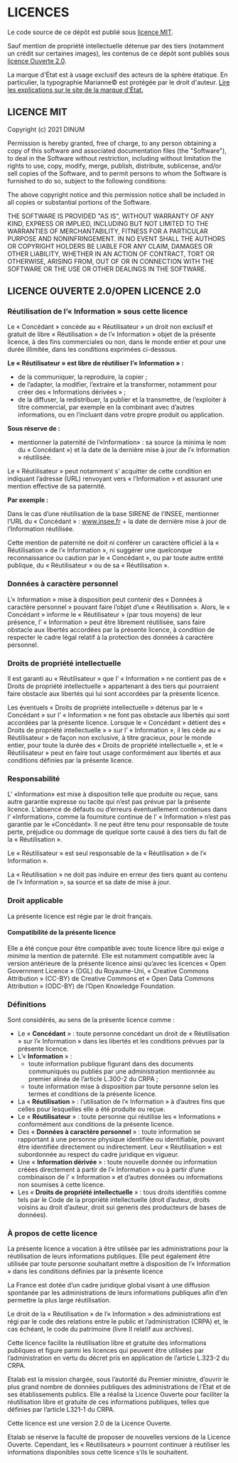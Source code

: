 # LICENCES

Le code source de ce dépôt est publié sous [licence MIT](#licence-mit).

Sauf mention de propriété intellectuelle détenue par des tiers (notamment
un crédit sur certaines images), les contenus de ce dépôt sont publiés sous [licence Ouverte 2.0](#licence-ouverte-20open-licence-20).

La marque d'État est à usage exclusif des acteurs de la sphère
étatique. En particulier, la typographie Marianne© est protégée par
le droit d'auteur. [Lire les explications sur le site de la marque
d'État.](https://www.gouvernement.fr/charte/charte-graphique-les-fondamentaux/la-typographie)

## LICENCE MIT

Copyright (c) 2021 DINUM

Permission is hereby granted, free of charge, to any person obtaining a copy
of this software and associated documentation files (the "Software"), to deal
in the Software without restriction, including without limitation the rights
to use, copy, modify, merge, publish, distribute, sublicense, and/or sell
copies of the Software, and to permit persons to whom the Software is
furnished to do so, subject to the following conditions:

The above copyright notice and this permission notice shall be included in all
copies or substantial portions of the Software.

THE SOFTWARE IS PROVIDED "AS IS", WITHOUT WARRANTY OF ANY KIND, EXPRESS OR
IMPLIED, INCLUDING BUT NOT LIMITED TO THE WARRANTIES OF MERCHANTABILITY,
FITNESS FOR A PARTICULAR PURPOSE AND NONINFRINGEMENT. IN NO EVENT SHALL THE
AUTHORS OR COPYRIGHT HOLDERS BE LIABLE FOR ANY CLAIM, DAMAGES OR OTHER
LIABILITY, WHETHER IN AN ACTION OF CONTRACT, TORT OR OTHERWISE, ARISING FROM,
OUT OF OR IN CONNECTION WITH THE SOFTWARE OR THE USE OR OTHER DEALINGS IN THE
SOFTWARE.

## LICENCE OUVERTE 2.0/OPEN LICENCE 2.0

### Réutilisation de l’« Information » sous  cette licence

Le « Concédant » concède au « Réutilisateur » un droit non exclusif et gratuit de libre  « Réutilisation » de l’« Information » objet de la présente licence, à des fins commerciales ou non, dans le monde entier et pour une durée illimitée, dans les conditions exprimées ci-dessous.

**Le « Réutilisateur » est libre de réutiliser l’« Information » :**

-   de la communiquer, la reproduire, la copier ;
-   de l’adapter, la modifier, l’extraire et la transformer, notamment pour créer des « Informations dérivées » ;
-   de la diffuser, la redistribuer, la publier et la transmettre, de l’exploiter à titre commercial, par exemple en la combinant avec d’autres informations, ou en l’incluant dans votre propre produit ou application.

**Sous réserve de :**

-   mentionner la paternité de l’«Information» : sa source (a minima le nom du  « Concédant ») et la date de la dernière mise à jour de l’« Information » réutilisée.

Le « Réutilisateur » peut notamment s’ acquitter de cette condition en indiquant l’adresse (URL) renvoyant vers « l’Information » et assurant une mention effective de sa paternité.

**Par exemple :**

Dans le cas d’une réutilisation de la base SIRENE de l’INSEE, mentionner l’URL du « Concédant » : www.insee.fr + la date de dernière mise à jour de l’Information réutilisée.

Cette mention de paternité ne doit ni conférer un caractère officiel à la « Réutilisation » de l’« Information », ni suggérer une quelconque reconnaissance ou caution par le « Concédant », ou par toute autre entité publique, du « Réutilisateur » ou de sa « Réutilisation ».

### Données à caractère personnel

L’« Information » mise à disposition peut contenir des « Données à caractère personnel » pouvant faire l’objet d’une « Réutilisation ». Alors, le « Concédant » informe le « Réutilisateur » (par tous moyens) de leur présence, l’ « Information » peut être librement réutilisée, sans faire obstacle aux libertés accordées par la présente licence, à condition de respecter le cadre légal relatif à la protection des données à caractère personnel.

### Droits de propriété intellectuelle

Il est garanti au « Réutilisateur » que l’ « Information » ne contient pas de « Droits de propriété intellectuelle »  appartenant à des tiers qui pourraient faire obstacle aux libertés qui lui sont accordées par la présente licence.

Les éventuels « Droits de propriété intellectuelle » détenus par le « Concédant » sur l’ « Information » ne font pas obstacle aux libertés qui sont accordées par la présente licence. Lorsque le « Concédant » détient des « Droits de propriété intellectuelle » » sur l’ « Information », il les cède au « Réutilisateur » de façon non exclusive, à titre gracieux, pour le monde entier, pour toute la durée des « Droits de propriété intellectuelle », et le « Réutilisateur »  peut en faire tout usage conformément aux libertés et aux conditions définies par la présente licence.

### Responsabilité

L’ «Information» est mise à disposition telle que produite ou reçue, sans autre garantie expresse ou tacite qui n’est pas prévue par la présente licence. L’absence de défauts ou d’erreurs éventuellement contenues dans l’ «Information», comme la fourniture continue de l’ « Information » n’est pas garantie par le «Concédant». Il ne peut être tenu pour responsable de toute perte, préjudice ou dommage de quelque sorte causé à des tiers du fait de la « Réutilisation ».

Le « Réutilisateur » est seul responsable de la « Réutilisation » de l’« Information ».

La « Réutilisation » ne doit pas induire en erreur des tiers quant au contenu de l’« Information », sa source et sa date de mise à jour.

### Droit applicable

La présente licence est régie par le droit français.

#### Compatibilité de la présente licence

Elle a été conçue pour être compatible avec toute licence libre qui exige _a minima_ la mention de paternité. Elle est notamment compatible avec la version antérieure de la présente licence ainsi qu’avec les licences « Open Government Licence » (OGL) du Royaume-Uni, « Creative Commons Attribution » (CC-BY) de Creative Commons et « Open Data Commons Attribution » (ODC-BY) de l’Open Knowledge Foundation.

### Définitions

Sont considérés, au sens de la présente licence comme :

-   Le « **Concédant** » : toute personne concédant un droit de « Réutilisation » sur l’« Information » dans les libertés et les conditions prévues par la présente licence.
-   L’« **Information** » :
    -   toute information publique figurant dans des documents communiqués ou publiés par une administration mentionnée au premier alinéa de l’article L.300-2 du CRPA ;
    -   toute information mise à disposition par toute personne selon les termes et conditions de la présente licence.
-   La « **Réutilisation** » : l’utilisation de l’« Information » à d’autres fins que celles pour lesquelles elle a été produite ou reçue.
-   Le « **Réutilisateur** » : toute personne qui réutilise les « Informations »  conformément aux conditions de la présente licence.
-   Des « **Données à caractère personnel** » : toute information se rapportant à une personne physique identifiée ou identifiable, pouvant être identifiée directement ou indirectement. Leur « Réutilisation » est subordonnée au respect du cadre juridique en vigueur.
-   Une « **Information dérivée** » : toute nouvelle donnée ou information créées directement à partir de l’« Information » ou à partir d’une combinaison  de l’ « Information » et d’autres données ou informations non  soumises à cette licence.
-   Les « **Droits de propriété intellectuelle** » : tous droits identifiés comme tels par le Code de la propriété intellectuelle (droit d’auteur, droits voisins au droit d’auteur, droit sui generis des producteurs de bases de données).

### À propos de cette licence

La présente licence a vocation à être utilisée par les administrations pour la réutilisation de leurs informations publiques. Elle peut également être utilisée par toute personne souhaitant mettre à disposition de l’« Information » dans les conditions définies par la présente licence

La France est dotée d’un cadre juridique global visant à une diffusion spontanée par les administrations de leurs informations publiques afin d’en permettre la plus large réutilisation.

Le droit de la « Réutilisation » de l’« Information » des administrations est régi par le code des relations entre le public et l’administration (CRPA) et, le cas échéant, le code du patrimoine (livre II relatif aux archives).

Cette licence facilite la réutilisation libre et gratuite des informations publiques et figure parmi les licences qui peuvent être utilisées par l’administration en vertu du décret pris en application de l’article L.323-2 du CRPA.

Etalab est la mission chargée, sous l’autorité du Premier ministre, d’ouvrir le plus grand nombre de données publiques des administrations de l’État et de ses établissements publics. Elle a réalisé la Licence Ouverte pour faciliter la réutilisation libre et gratuite de ces informations publiques, telles que définies par l’article L321-1 du CRPA.

Cette licence est une version 2.0 de la Licence Ouverte.

Etalab se réserve la faculté de proposer de nouvelles versions de la Licence Ouverte. Cependant, les « Réutilisateurs » pourront continuer à réutiliser les informations disponibles sous cette licence s’ils le souhaitent.

